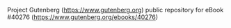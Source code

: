 Project Gutenberg (https://www.gutenberg.org) public repository for
eBook #40276 (https://www.gutenberg.org/ebooks/40276)
